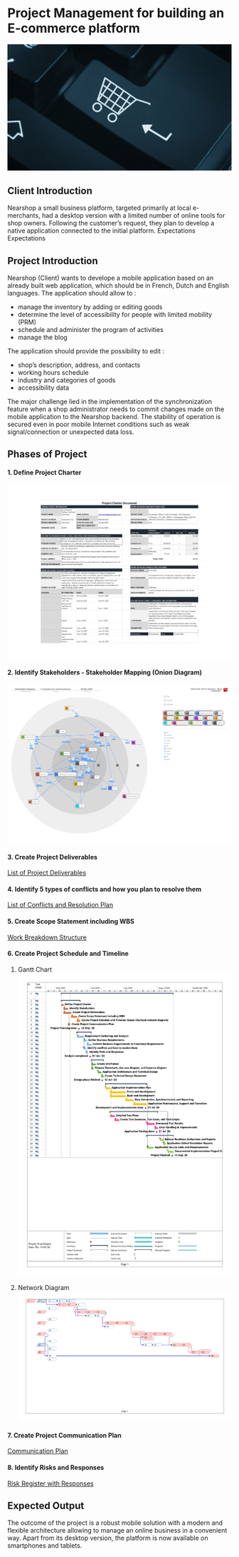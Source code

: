# Project Management for building an E-commerce platform
![header](Images/ecommerce-shopping-cart.jpg)

## Client Introduction
Nearshop a small business platform, targeted primarily at local e-merchants, had a desktop version with a limited number of online tools for shop owners. Following the customer’s request, they plan to develop a native application connected to the initial platform. Expectations Expectations

## Project Introduction
Nearshop (Client) wants to develope a mobile application based on an already built web application, which should be in French, Dutch and English languages.
The application should allow to :
- manage the inventory by adding or editing goods
- determine the level of accessibility for people with limited mobility (PRM)
- schedule and administer the program of activities
- manage the blog

The application should provide the possibility to edit :
- shop’s description, address, and contacts
- working hours schedule
- industry and categories of goods
- accessibility data

The major challenge lied in the implementation of the synchronization feature when a shop administrator needs to commit changes made on the mobile application to the Nearshop backend. The stability of operation is secured even in poor mobile Internet conditions such as weak signal/connection or unexpected data loss.

## Phases of Project
#### 1. Define Project Charter
![project_charter](Images/project%20charter%20document.jpg)

#### 2. Identify Stakeholders - Stakeholder Mapping (Onion Diagram)
![stakeholder_mapping](Images/Stakeholders%20Mapping.jpg)

#### 3. Create Project Deliverables
[List of Project Deliverables](Final%20Project-Report.xlsx)

#### 4. Identify 5 types of conflicts and how you plan to resolve them
[List of Conflicts and Resolution Plan](Final%20Project-Report.xlsx)

#### 5. Create Scope Statement including WBS
[Work Breakdown Structure](Final%20Project-Report.xlsx)

#### 6. Create Project Schedule and Timeline
  1. Gantt Chart
  ![Gantt Chart](Images/Gantt%20Chart.jpg)
  
  2. Network Diagram
  ![Network Diagram](Images/Pet%20Chart.jpg)

#### 7. Create Project Communication Plan
[Communication Plan](Final%20Project-Report.xlsx)

#### 8. Identify Risks and Responses
[Risk Register with Responses](Final%20Project-Report.xlsx) 

## Expected Output
The outcome of the project is a robust mobile solution with a modern and flexible architecture allowing to manage an online business in a convenient way. Apart from its desktop version, the platform is now available on smartphones and tablets.

